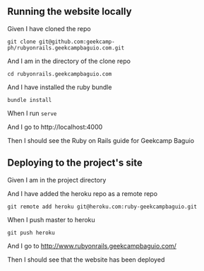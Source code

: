 ## Running the website locally

Given I have cloned the repo

    git clone git@github.com:geekcamp-ph/rubyonrails.geekcampbaguio.com.git

And I am in the directory of the clone repo

    cd rubyonrails.geekcampbaguio.com

And I have installed the ruby bundle

    bundle install

When I run `serve`

And I go to http://localhost:4000

Then I should see the Ruby on Rails guide for Geekcamp Baguio

## Deploying to the project's site

Given I am in the project directory

And I have added the heroku repo as a remote repo

    git remote add heroku git@heroku.com:ruby-geekcampbaguio.git

When I push master to heroku

    git push heroku

And I go to http://www.rubyonrails.geekcampbaguio.com/

Then I should see that the website has been deployed
